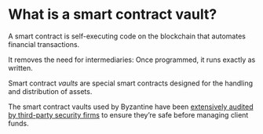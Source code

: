 # What is a smart contract vault?

A smart contract is self-executing code on the blockchain that automates financial transactions.

It removes the need for intermediaries: Once programmed, it runs exactly as written.

Smart contract _vaults_ are special smart contracts designed for the handling and distribution of assets.

The smart contract vaults used by Byzantine have been [extensively audited by third-party security firms](../asset-protection/security-audits.md) to ensure they’re safe before managing client funds.
